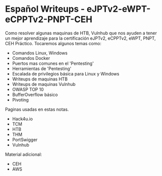 # Español Writeups  - eJPTv2-eWPT-eCPPTv2-PNPT-CEH

Como resolver algunas maquinas de HTB, Vulnhub que nos ayuden a tener un mejor aprendizaje para la certificación eJPTv2, eCPPTv2, eWPT, PNPT, CEH Práctico. 
Tocaremos algunos temas como:
* Comandos Linux, Windows 
* Comandos Docker
* Puertos mas comunes en el 'Pentesting'
* Herramientas de 'Pentesting'
* Escalada de privilegios básica para Linux y Windows 
* Writeups de maquinas HTB
* Writeups de maquinas Vulnhub
* OWASP TOP 10 
* BufferOverflow básico
* Pivoting  

Paginas usadas en estas notas.
* Hack4u.io
* TCM
* HTB
* THM
* PortSwigger
* Vulnhub

Material adicional:
* CEH
* AWS

